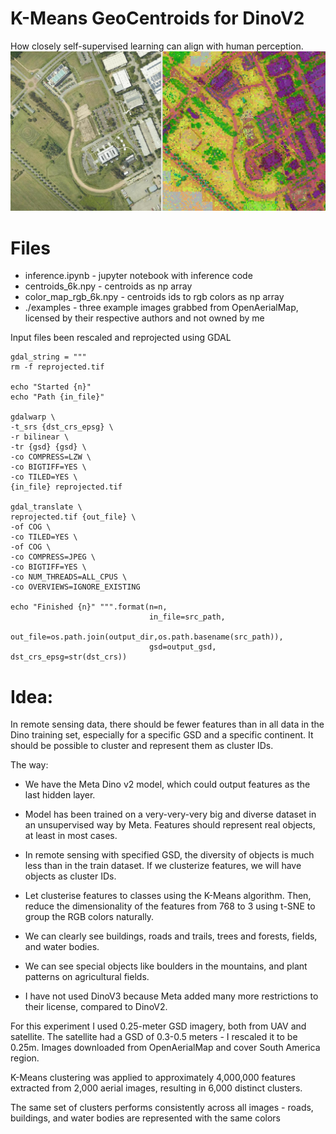 # K-Means GeoCentroids for DinoV2
How closely self-supervised learning can align with human perception.
![Screenshot](screenshot.jpg)

# Files

- inference.ipynb - jupyter notebook with inference code
- centroids_6k.npy - centroids as np array
- color_map_rgb_6k.npy - centroids ids to rgb colors as np array
- ./examples - three example images grabbed from OpenAerialMap, licensed by their respective authors and not owned by me

Input files been rescaled and reprojected using GDAL
```
gdal_string = """
rm -f reprojected.tif

echo "Started {n}"
echo "Path {in_file}"

gdalwarp \
-t_srs {dst_crs_epsg} \
-r bilinear \
-tr {gsd} {gsd} \
-co COMPRESS=LZW \
-co BIGTIFF=YES \
-co TILED=YES \
{in_file} reprojected.tif

gdal_translate \
reprojected.tif {out_file} \
-of COG \
-co TILED=YES \
-of COG \
-co COMPRESS=JPEG \
-co BIGTIFF=YES \
-co NUM_THREADS=ALL_CPUS \
-co OVERVIEWS=IGNORE_EXISTING

echo "Finished {n}" """.format(n=n,
                               in_file=src_path,
                               out_file=os.path.join(output_dir,os.path.basename(src_path)),
                               gsd=output_gsd, dst_crs_epsg=str(dst_crs))
```

# Idea:

In remote sensing data, there should be fewer features than in all data in the Dino training set, especially for a specific GSD and a specific continent. It should be possible to cluster and represent them as cluster IDs.


The way:

- We have the Meta Dino v2 model, which could output features as the last hidden layer.

- Model has been trained on a very-very-very big and diverse dataset in an unsupervised way by Meta. Features should represent real objects, at least in most cases.

- In remote sensing with specified GSD, the diversity of objects is much less than in the train dataset. If we clusterize features, we will have objects as cluster IDs.

- Let clusterise features to classes using the K-Means algorithm. Then, reduce the dimensionality of the features from 768 to 3 using t-SNE to group the RGB colors naturally.

- We can clearly see buildings, roads and trails, trees and forests, fields, and water bodies.
- We can see special objects like boulders in the mountains, and plant patterns on agricultural fields.


* I have not used DinoV3 because Meta added many more restrictions to their license, compared to DinoV2.



For this experiment I used 0.25-meter GSD imagery, both from UAV and satellite. The satellite had a GSD of 0.3-0.5 meters - I rescaled it to be 0.25m. Images downloaded from OpenAerialMap and cover South America region.

K-Means clustering was applied to approximately 4,000,000 features extracted from 2,000 aerial images, resulting in 6,000 distinct clusters.

The same set of clusters performs consistently across all images - roads, buildings, and water bodies are represented with the same colors
